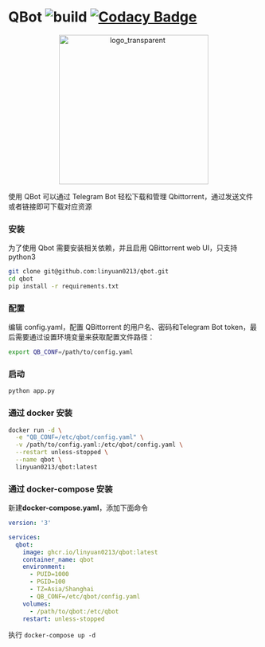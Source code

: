 # QBot  ![build](https://github.com/linyuan0213/qbot/actions/workflows/docker-image.yml/badge.svg)   [![Codacy Badge](https://api.codacy.com/project/badge/Grade/9d770ff883e94d5190f3ff57c7f29c8e)](https://app.codacy.com/gh/linyuan0213/qbot?utm_source=github.com&utm_medium=referral&utm_content=linyuan0213/qbot&utm_campaign=Badge_Grade_Settings)

<div align=center><img src="https://minio.xcreal.site:443/blog//2021/7/15/logo_transparent.png" alt="logo_transparent" width="300" height="300" alien /></div>

使用 QBot 可以通过 Telegram Bot 轻松下载和管理 Qbittorrent，通过发送文件或者链接即可下载对应资源

### 安装

为了使用 Qbot 需要安装相关依赖，并且启用 QBittorrent web UI，只支持python3

```sh
git clone git@github.com:linyuan0213/qbot.git
cd qbot
pip install -r requirements.txt
```

### 配置

编辑 config.yaml，配置 QBittorrent 的用户名、密码和Telegram Bot token，最后需要通过设置环境变量来获取配置文件路径：

```sh
export QB_CONF=/path/to/config.yaml
```

### 启动

```sh
python app.py
```

### 通过 docker 安装

```sh
docker run -d \
  -e "QB_CONF=/etc/qbot/config.yaml" \
  -v /path/to/config.yaml:/etc/qbot/config.yaml \
  --restart unless-stopped \
  --name qbot \
  linyuan0213/qbot:latest
```

### 通过 docker-compose 安装
新建**docker-compose.yaml**，添加下面命令
```yaml
version: '3'

services:
  qbot:
    image: ghcr.io/linyuan0213/qbot:latest
    container_name: qbot
    environment:
      - PUID=1000
      - PGID=100
      - TZ=Asia/Shanghai
      - QB_CONF=/etc/qbot/config.yaml
    volumes:
      - /path/to/qbot:/etc/qbot
    restart: unless-stopped
```

执行 ```docker-compose up -d```
